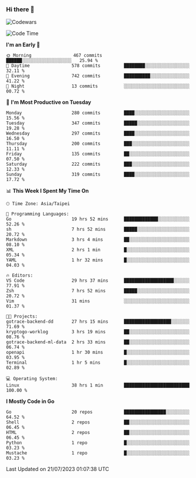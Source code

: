 ### Hi there 👋

![Codewars](https://www.codewars.com/users/omegaatt36/badges/small)

<!--START_SECTION:waka-->
![Code Time](http://img.shields.io/badge/Code%20Time-1%2C323%20hrs%2027%20mins-blue)

**I'm an Early 🐤** 

```text
🌞 Morning                467 commits         ██████░░░░░░░░░░░░░░░░░░░   25.94 % 
🌆 Daytime                578 commits         ████████░░░░░░░░░░░░░░░░░   32.11 % 
🌃 Evening                742 commits         ██████████░░░░░░░░░░░░░░░   41.22 % 
🌙 Night                  13 commits          ░░░░░░░░░░░░░░░░░░░░░░░░░   00.72 % 
```
📅 **I'm Most Productive on Tuesday** 

```text
Monday                   280 commits         ████░░░░░░░░░░░░░░░░░░░░░   15.56 % 
Tuesday                  347 commits         █████░░░░░░░░░░░░░░░░░░░░   19.28 % 
Wednesday                297 commits         ████░░░░░░░░░░░░░░░░░░░░░   16.50 % 
Thursday                 200 commits         ███░░░░░░░░░░░░░░░░░░░░░░   11.11 % 
Friday                   135 commits         ██░░░░░░░░░░░░░░░░░░░░░░░   07.50 % 
Saturday                 222 commits         ███░░░░░░░░░░░░░░░░░░░░░░   12.33 % 
Sunday                   319 commits         ████░░░░░░░░░░░░░░░░░░░░░   17.72 % 
```


📊 **This Week I Spent My Time On** 

```text
🕑︎ Time Zone: Asia/Taipei

💬 Programming Languages: 
Go                       19 hrs 52 mins      █████████████░░░░░░░░░░░░   52.26 % 
sh                       7 hrs 52 mins       █████░░░░░░░░░░░░░░░░░░░░   20.72 % 
Markdown                 3 hrs 4 mins        ██░░░░░░░░░░░░░░░░░░░░░░░   08.10 % 
XML                      2 hrs 1 min         █░░░░░░░░░░░░░░░░░░░░░░░░   05.34 % 
YAML                     1 hr 32 mins        █░░░░░░░░░░░░░░░░░░░░░░░░   04.03 % 

🔥 Editors: 
VS Code                  29 hrs 37 mins      ███████████████████░░░░░░   77.91 % 
Zsh                      7 hrs 52 mins       █████░░░░░░░░░░░░░░░░░░░░   20.72 % 
Vim                      31 mins             ░░░░░░░░░░░░░░░░░░░░░░░░░   01.37 % 

🐱‍💻 Projects: 
gotrace-backend-dd       27 hrs 15 mins      ██████████████████░░░░░░░   71.69 % 
kryptogo-worklog         3 hrs 19 mins       ██░░░░░░░░░░░░░░░░░░░░░░░   08.76 % 
gotrace-backend-ml-data  2 hrs 33 mins       ██░░░░░░░░░░░░░░░░░░░░░░░   06.74 % 
openapi                  1 hr 30 mins        █░░░░░░░░░░░░░░░░░░░░░░░░   03.95 % 
Terminal                 1 hr 5 mins         █░░░░░░░░░░░░░░░░░░░░░░░░   02.89 % 

💻 Operating System: 
Linux                    38 hrs 1 min        █████████████████████████   100.00 % 
```

**I Mostly Code in Go** 

```text
Go                       20 repos            ████████████████░░░░░░░░░   64.52 % 
Shell                    2 repos             ██░░░░░░░░░░░░░░░░░░░░░░░   06.45 % 
HTML                     2 repos             ██░░░░░░░░░░░░░░░░░░░░░░░   06.45 % 
Python                   1 repo              █░░░░░░░░░░░░░░░░░░░░░░░░   03.23 % 
Mustache                 1 repo              █░░░░░░░░░░░░░░░░░░░░░░░░   03.23 % 
```




 Last Updated on 21/07/2023 01:07:38 UTC
<!--END_SECTION:waka-->

<!--
**omegaatt36/omegaatt36** is a ✨ _special_ ✨ repository because its `README.md` (this file) appears on your GitHub profile.

Here are some ideas to get you started:

- 🔭 I’m currently working on ...
- 🌱 I’m currently learning ...
- 👯 I’m looking to collaborate on ...
- 🤔 I’m looking for help with ...
- 💬 Ask me about ...
- 📫 How to reach me: ...
- 😄 Pronouns: ...
- ⚡ Fun fact: ...
-->
